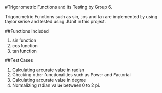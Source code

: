 #Trigonometric Functions and its Testing by Group 6.

Trigonometric Functions such as sin, cos and tan are implemented by using taylor 
serise and tested using JUnit in this project.

##Functions Included

1) sin function
2) cos function
3) tan function

##Test Cases

1) Calculating accurate value in radian
2) Checking other functionalities such as Power and Factorial
3) Calculating accurate value in degree
4) Normalizing radian value between 0 to 2 pi.